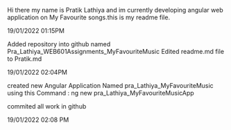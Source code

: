 
Hi there my name is Pratik Lathiya and im currently developing
angular web application on My Favourite songs.this is my readme
file.

19/01/2022 01:15PM

Added repository into github named Pra_Lathiya_WEB601Assignments_MyFavouriteMusic
Edited readme.md file to Pratik.md

19/01/2022 02:04PM

created new Angular Application Named pra_Lathiya_MyFavouriteMusic using this
Command : ng new pra_Lathiya_MyFavouriteMusicApp

commited all work in github

19/01/2022 02:08 PM



